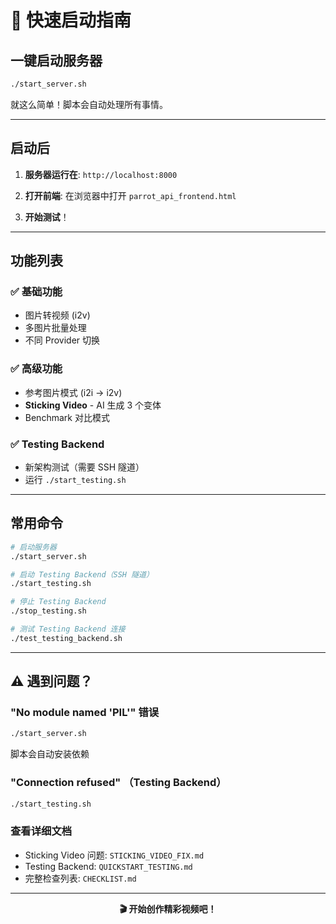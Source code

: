 # 🚀 快速启动指南

## 一键启动服务器

```bash
./start_server.sh
```

就这么简单！脚本会自动处理所有事情。

---

## 启动后

1. **服务器运行在**: `http://localhost:8000`

2. **打开前端**: 在浏览器中打开 `parrot_api_frontend.html`

3. **开始测试**！

---

## 功能列表

### ✅ 基础功能
- 图片转视频 (i2v)
- 多图片批量处理
- 不同 Provider 切换

### ✅ 高级功能
- 参考图片模式 (i2i → i2v)
- **Sticking Video** - AI 生成 3 个变体
- Benchmark 对比模式

### ✅ Testing Backend
- 新架构测试（需要 SSH 隧道）
- 运行 `./start_testing.sh`

---

## 常用命令

```bash
# 启动服务器
./start_server.sh

# 启动 Testing Backend（SSH 隧道）
./start_testing.sh

# 停止 Testing Backend
./stop_testing.sh

# 测试 Testing Backend 连接
./test_testing_backend.sh
```

---

## ⚠️ 遇到问题？

### "No module named 'PIL'" 错误
```bash
./start_server.sh
```
脚本会自动安装依赖

### "Connection refused" （Testing Backend）
```bash
./start_testing.sh
```

### 查看详细文档
- Sticking Video 问题: `STICKING_VIDEO_FIX.md`
- Testing Backend: `QUICKSTART_TESTING.md`
- 完整检查列表: `CHECKLIST.md`

---

<div align="center">

**🎬 开始创作精彩视频吧！**

</div>

